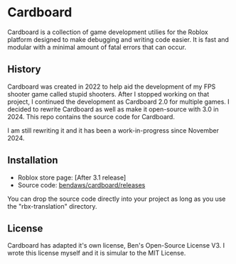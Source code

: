 # Cardboard
Cardboard is a collection of game development utilies for the Roblox platform designed to make debugging and writing code easier. It is fast and modular with a minimal amount of fatal errors that can occur.

## History
Cardboard was created in 2022 to help aid the development of my FPS shooter game called stupid shooters. After I stopped working on that project, I continued the development as Cardboard 2.0 for multiple games. I decided to rewrite Cardboard as well as make it open-source with 3.0 in 2024. This repo contains the source code for Cardboard.

I am still rewriting it and it has been a work-in-progress since November 2024.

## Installation
- Roblox store page: [After 3.1 release]
- Source code: [bendaws/cardboard/releases](https://github.com/bendaws/cardboard/releases)

You can drop the source code directly into your project as long as you use the "rbx-translation" directory.

## License
Cardboard has adapted it's own license, Ben's Open-Source License V3. I wrote this license myself and it is simular to the MIT License.